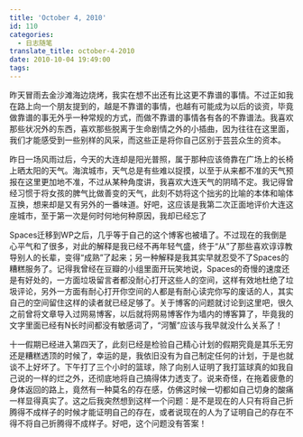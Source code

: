 ```yaml
---
title: 'October 4, 2010'
id: 110
categories:
  - 日志随笔
translate_title: october-4-2010
date: 2010-10-04 19:49:00
tags:
---
```


昨天冒雨去金沙滩海边烧烤，我实在想不出还有比这更不靠谱的事情。不过正如我在路上向一个朋友提到的，越是不靠谱的事情，也越有可能成为以后的谈资，毕竟做靠谱的事无外乎一种常规的方式，而做不靠谱的事情各有各的不靠谱法。我喜欢那些状况外的东西，喜欢那些脱离于生命剧情之外的小插曲，因为往往在这里面，我们才能感受到一些别样的风采，而这些正是将你自己区别于芸芸众生的资本。

昨日一场风雨过后，今天的大连却是阳光普照，属于那种应该倚靠在广场上的长椅上晒太阳的天气。海滨城市，天气总是有些难以捉摸，以至于从来都不准的天气预报在这里更加地不准，不过从某种角度讲，我喜欢大连天气的阴晴不定。我记得曾经习惯于将女孩的脾气比做善变的天气，此刻不妨将这个拙劣的比喻的本体和喻体互换，想来却是又有另外的一番味道。好吧，这应该是我第二次正面地评价大连这座城市，至于第一次是何时何地何种原因，我却已经忘了

Spaces迁移到WP之后，几乎等于自己的这个博客也被墙了。不过现在的我倒是心平气和了很多，对此的解释是我已经不再年轻气盛，终于“从”了那些喜欢谆谆教导别人的长辈，变得“成熟”了起来；另一种解释是我其实早就忍受不了Spaces的糟糕服务了。记得我曾经在豆瓣的小组里面开玩笑地说，Spaces的奇慢的速度还是有好处的，一方面垃圾留言者都没耐心打开这些人的空间，这样有效地杜绝了垃圾评论，另外一方面有耐心打开你空间的人都是有耐心读完你写的废话的人，其实自己的空间留住这样的读者就已经足够了。关于博客的问题就讨论到这里吧，很久之前曾将文章导入过网易博客，以后就将网易博客作为墙内的博客算了，毕竟我的文字里面已经有N长时间都没有敏感词了，“河蟹”应该与我早就没什么关系了！

十一假期已经进入第四天了，此刻已经是检验自己精心计划的假期究竟是其乐无穷还是糟糕透顶的时候了，幸运的是，我依旧没有为自己制定任何的计划，于是也就谈不上好坏了。下午打了三个小时的篮球，除了向别人证明了我打篮球真的如我自己说的一样的烂之外，还彻底地将自己搞得体力透支了。说来奇怪，在拖着疲惫的身体返回的路上，竟然有一种莫名的存在感，仿佛这时候一切都如自己切身的酸痛一样显得真实了。这之后我突然想到这样一个问题：是不是现在的人只有将自己折腾得不成样子的时候才能证明自己的存在，或者说现在的人为了证明自己的存在不得不将自己折腾得不成样子。好吧，这个问题没有答案！